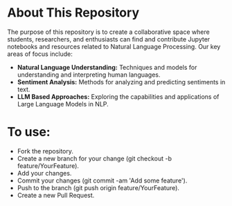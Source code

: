 # About This Repository
The purpose of this repository is to create a collaborative space where students, researchers, and enthusiasts can find and contribute Jupyter notebooks and resources related to Natural Language Processing. Our key areas of focus include:

- **Natural Language Understanding:** Techniques and models for understanding and interpreting human languages.
- **Sentiment Analysis:** Methods for analyzing and predicting sentiments in text.
- **LLM Based Approaches:** Exploring the capabilities and applications of Large Language Models in NLP.

# To use:

- Fork the repository.
- Create a new branch for your change (git checkout -b feature/YourFeature).
- Add your changes.
- Commit your changes (git commit -am 'Add some feature').
- Push to the branch (git push origin feature/YourFeature).
- Create a new Pull Request.